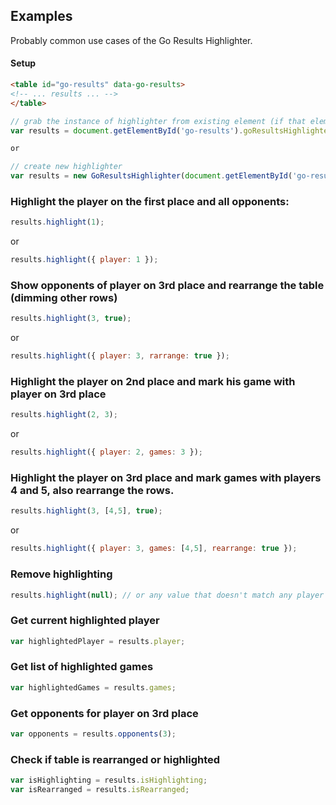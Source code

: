 ## Examples

Probably common use cases of the Go Results Highlighter.

#### Setup

```html
<table id="go-results" data-go-results>
<!-- ... results ... -->
</table>
```

```js
// grab the instance of highlighter from existing element (if that element had data-go-results attribute on page load)
var results = document.getElementById('go-results').goResultsHighlighter;

or

// create new highlighter
var results = new GoResultsHighlighter(document.getElementById('go-results'));

```

### Highlight the player on the first place and all opponents:

```js
results.highlight(1);
```

or

```js
results.highlight({ player: 1 });
```

### Show opponents of player on 3rd place and rearrange the table (dimming other rows)

```js
results.highlight(3, true);
```

or

```js
results.highlight({ player: 3, rarrange: true });
```

### Highlight the player on 2nd place and mark his game with player on 3rd place

```js
results.highlight(2, 3);
```

or

```js
results.highlight({ player: 2, games: 3 });
```

### Highlight the player on 3rd place and mark games with players 4 and 5, also rearrange the rows.

```js
results.highlight(3, [4,5], true);
```

or

```js
results.highlight({ player: 3, games: [4,5], rearrange: true });
```

### Remove highlighting

```js
results.highlight(null); // or any value that doesn't match any player
```

### Get current highlighted player

```js
var highlightedPlayer = results.player;
```

### Get list of highlighted games

```js
var highlightedGames = results.games;
```

### Get opponents for player on 3rd place

```js
var opponents = results.opponents(3);
```

### Check if table is rearranged or highlighted

```js
var isHighlighting = results.isHighlighting;
var isRearranged = results.isRearranged;
```